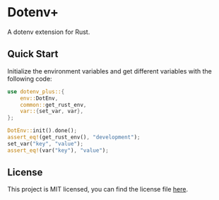 # Dotenv+

A dotenv extension for Rust.

## Quick Start

Initialize the environment variables and 
get different variables with the following code:

```rust
use dotenv_plus::{
    env::DotEnv,
    common::get_rust_env,
    var::{set_var, var},
};

DotEnv::init().done();
assert_eq!(get_rust_env(), "development");
set_var("key", "value");
assert_eq!(var("key"), "value");
```

## License

This project is MIT licensed, you can find the license file 
[here](https://github.com/alpheustangs/dotenv_plus.rs/blob/main/LICENSE).

